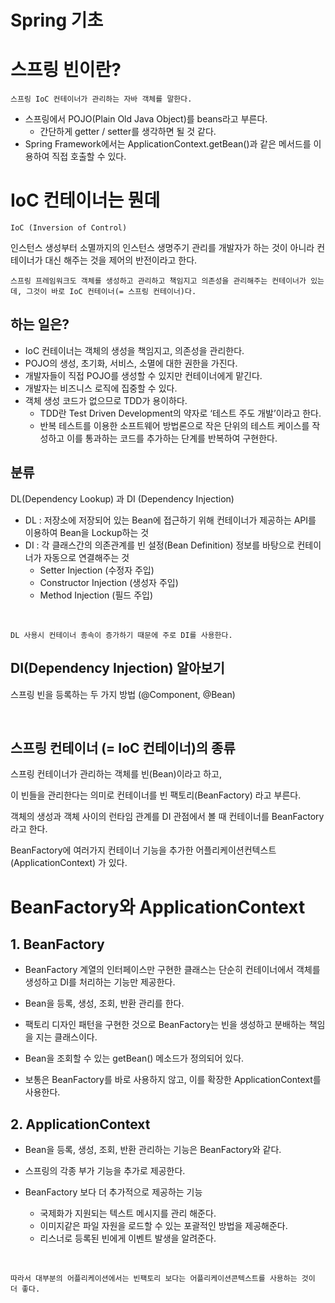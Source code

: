 # Spring 기초

# 스프링 빈이란?
    스프링 IoC 컨테이너가 관리하는 자바 객체를 말한다.

- 스프링에서 POJO(Plain Old Java Object)를 beans라고 부른다.
    - 간단하게 getter / setter를 생각하면 될 것 같다.
- Spring Framework에서는 ApplicationContext.getBean()과 같은 메서드를 이용하여 직접 호출할 수 있다.

# IoC 컨테이너는 뭔데
    IoC (Inversion of Control)

인스턴스 생성부터 소멸까지의 인스턴스 생명주기 관리를 개발자가 하는 것이 아니라 컨테이너가 대신 해주는 것을 제어의 반전이라고 한다.

    스프링 프레임워크도 객체를 생성하고 관리하고 책임지고 의존성을 관리해주는 컨테이너가 있는데, 그것이 바로 IoC 컨테이너(= 스프링 컨테이너)다.

## 하는 일은?
- IoC 컨테이너는 객체의 생성을 책임지고, 의존성을 관리한다.
- POJO의 생성, 초기화, 서비스, 소멸에 대한 권한을 가진다.
- 개발자들이 직접 POJO를 생성할 수 있지만 컨테이너에게 맡긴다.
- 개발자는 비즈니스 로직에 집중할 수 있다.
- 객체 생성 코드가 없으므로 TDD가 용이하다. 
    - TDD란 Test Driven Development의 약자로 ‘테스트 주도 개발’이라고 한다.
    - 반복 테스트를 이용한 소프트웨어 방법론으로 작은 단위의 테스트 케이스를 작성하고 이를 통과하는 코드를 추가하는 단계를 반복하여 구현한다.

## 분류
DL(Dependency Lookup) 과 DI (Dependency Injection)
- DL : 저장소에 저장되어 있는 Bean에 접근하기 위해 컨테이너가 제공하는 API를 이용하여 Bean을 Lockup하는 것
- DI : 각 클래스간의 의존관계를 빈 설정(Bean Definition) 정보를 바탕으로 컨테이너가 자동으로 연결해주는 것
    - Setter Injection (수정자 주입)
    - Constructor Injection (생성자 주입)
    - Method Injection (필드 주입)

<br>

    DL 사용시 컨테이너 종속이 증가하기 때문에 주로 DI를 사용한다.

## DI(Dependency Injection) 알아보기
스프링 빈을 등록하는 두 가지 방법 (@Component, @Bean)

<br>

## 스프링 컨테이너 (= IoC 컨테이너)의 종류
스프링 컨테이너가 관리하는 객체를 빈(Bean)이라고 하고,

이 빈들을 관리한다는 의미로 컨테이너를 빈 팩토리(BeanFactory) 라고 부른다.

객체의 생성과 객체 사이의 런타임 관계를 DI 관점에서 볼 때 컨테이너를 BeanFactory라고 한다.

BeanFactory에 여러가지 컨테이너 기능을 추가한 어플리케이션컨텍스트(ApplicationContext) 가 있다.


# BeanFactory와 ApplicationContext

## 1.  BeanFactory
- BeanFactory 계열의 인터페이스만 구현한 클래스는 단순히 컨테이너에서 객체를 생성하고 DI를 처리하는 기능만 제공한다.


- Bean을 등록, 생성, 조회, 반환 관리를 한다.

 

- 팩토리 디자인 패턴을 구현한 것으로 BeanFactory는 빈을 생성하고 분배하는 책임을 지는 클래스이다.

 

- Bean을 조회할 수 있는 getBean() 메소드가 정의되어 있다.

 

- 보통은 BeanFactory를 바로 사용하지 않고, 이를 확장한 ApplicationContext를 사용한다.

 

## 2.  ApplicationContext
- Bean을 등록, 생성, 조회, 반환 관리하는 기능은 BeanFactory와 같다.

 

- 스프링의 각종 부가 기능을 추가로 제공한다.

 

- BeanFactory 보다 더 추가적으로 제공하는 기능
    - 국제화가 지원되는 텍스트 메시지를 관리 해준다.
    - 이미지같은 파일 자원을 로드할 수 있는 포괄적인 방법을 제공해준다.
    - 리스너로 등록된 빈에게 이벤트 발생을 알려준다.

<br>

    따라서 대부분의 어플리케이션에서는 빈팩토리 보다는 어플리케이션콘텍스트를 사용하는 것이 더 좋다.